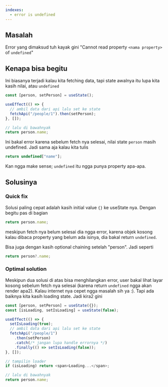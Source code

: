 ```yaml
---
indexes:
  - error is undefined
---
```


## Masalah

Error yang dimaksud tuh kayak gini "Cannot read property `<nama property>` of `undefined`"

## Kenapa bisa begitu

Ini biasanya terjadi kalau kita fetching data, tapi state awalnya itu lupa kita kasih nilai, atau `undefined`

```jsx
const [person, setPerson] = useState();

useEffect(() => {
  // ambil data dari api lalu set ke state
  fetchApi("/people/1").then(setPerson);
}, []);

// lalu di bawahnyak
return person.name;
```

Ini bakal error karena sebelum fetch nya selesai, nilai state `person` masih undefined. Jadi sama aja kalau kita tulis

```js
return undefined["name"];
```

Kan ngga make sense; `undefined` itu ngga punya property apa-apa.

## Solusinya

### Quick fix

Solusi paling cepat adalah kasih initial value `{}` ke useState nya. Dengan begitu pas di bagian

```js
return person.name;
```

meskipun fetch nya belum selesai dia ngga error, karena objek kosong kalau dibaca property yang belum ada isinya, dia bakal return `undefined`.

Bisa juga dengan kasih optional chaining setelah "person". Jadi seperti

```js
return person?.name;
```

### Optimal solution

Meskipun dua solusi di atas bisa menghilangkan error, user bakal lihat layar kosong sebelum fetch nya selesai (karena return `undefined` ngga akan render apa2). Kalau internet nya cepet ngga masalah sih ya :). Tapi ada baiknya kita kasih loading state. Jadi kira2 gini

```js
const [person, setPerson] = useState({});
const [isLoading, setIsLoading] = useState(false);

useEffect(() => {
  setIsLoading(true);
  // ambil data dari api lalu set ke state
  fetchApi("/people/1")
    .then(setPerson)
    .catch(/* jangan lupa handle errornya */)
    .finally(() => setIsLoading(false));
}, []);

// tampilin loader
if (isLoading) return <span>Loading...</span>;

// lalu di bawahnyak
return person.name;
```

